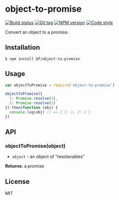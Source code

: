 
# object-to-promise

[![Build status][travis-image]][travis-url]
[![Git tag][git-image]][git-url]
[![NPM version][npm-image]][npm-url]
[![Code style][standard-image]][standard-url]

Convert an object to a promise.

## Installation

    $ npm install @f/object-to-promise

## Usage

```js
var objectToPromise = require('object-to-promise')

objectToPromise({
  1: Promise.resolve(1),
  2: Promise.resolve(2)
}).then(function (obj) {
  console.log(obj) // => { 1: 1, 2: 2 }
})

```

## API

### objectToPromise(object)

- `object` - an object of "resolavables"

**Returns:** a promise

## License

MIT

[travis-image]: https://img.shields.io/travis/micro-js/object-to-promise.svg?style=flat-square
[travis-url]: https://travis-ci.org/micro-js/object-to-promise
[git-image]: https://img.shields.io/github/tag/micro-js/object-to-promise.svg
[git-url]: https://github.com/micro-js/object-to-promise
[standard-image]: https://img.shields.io/badge/code%20style-standard-brightgreen.svg?style=flat
[standard-url]: https://github.com/feross/standard
[npm-image]: https://img.shields.io/npm/v/@f/object-to-promise.svg?style=flat-square
[npm-url]: https://npmjs.org/package/@f/object-to-promise
